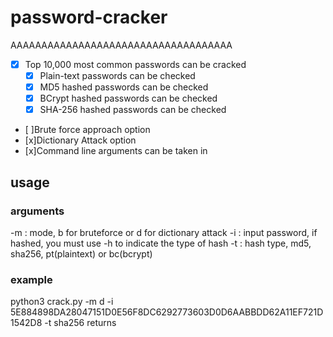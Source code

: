 # password-cracker
AAAAAAAAAAAAAAAAAAAAAAAAAAAAAAAAAAAA


 - [x] Top 10,000 most common passwords can be cracked 
    - [x] Plain-text passwords can be checked 
    - [x] MD5 hashed passwords can be checked 
    - [x] BCrypt hashed passwords can be checked 
    - [x] SHA-256 hashed passwords can be checked 
    
 - [ ]Brute force approach option
 - [x]Dictionary Attack option 
 - [x]Command line arguments can be taken in


## usage

### arguments
-m : mode, b for bruteforce or d for dictionary attack
-i : input password, if hashed, you must use -h to indicate the type of hash
-t : hash type, md5, sha256, pt(plaintext) or bc(bcrypt)


### example
python3 crack.py -m d -i 5E884898DA28047151D0E56F8DC6292773603D0D6AABBDD62A11EF721D1542D8 -t sha256
returns 

